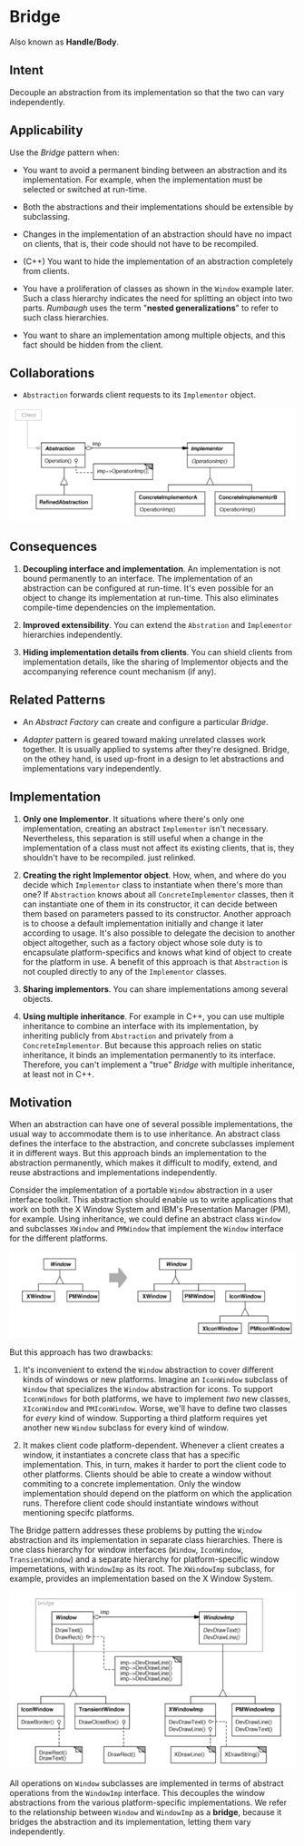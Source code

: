 # Bridge

Also known as __Handle/Body__.

## Intent

Decouple an abstraction from its implementation so that the two can vary independently.

## Applicability

Use the _Bridge_ pattern when:

* You want to avoid a permanent binding between an abstraction and its implementation. For example, when the implementation must be selected or switched at run-time.

* Both the abstractions and their implementations should be extensible by subclassing.

* Changes in the implementation of an abstraction should have no impact on clients, that is, their code should not have to be recompiled.

* (C++) You want to hide the implementation of an abstraction completely from clients.

* You have a proliferation of classes as shown in the `Window` example later. Such a class hierarchy indicates the need for splitting an object into two parts. _Rumbaugh_ uses the term "__nested generalizations__" to refer to such class hierarchies.

* You want to share an implementation among multiple objects, and this fact should be hidden from the client.

## Collaborations

* `Abstraction` forwards client requests to its `Implementor` object.

![bridge structure](./bridge-structure.png)

## Consequences

1. __Decoupling interface and implementation__. An implementation is not bound permanently to an interface. The implementation of an abstraction can be configured at run-time. It's even possible for an object to change its implementation at run-time. This also eliminates compile-time dependencies on the implementation.

2. __Improved extensibility__. You can extend the `Abstration` and `Implementor` hierarchies independently.

3. __Hiding implementation details from clients__. You can shield clients from implementation details, like the sharing of Implementor objects and the accompanying reference count mechanism (if any).

## Related Patterns

* An _Abstract Factory_ can create and configure a particular _Bridge_.

* _Adapter_ pattern is geared toward making unrelated classes work together. It is usually applied to systems after they're designed. Bridge, on the othey hand, is used up-front in a design to let abstractions and implementations vary independently.

## Implementation

1. __Only one Implementor__. It situations where there's only one implementation, creating an abstract `Implementor` isn't necessary. Nevertheless, this separation is still useful when a change in the implementation of a class must not affect its existing clients, that is, they shouldn't have to be recompiled. just relinked.

2. __Creating the right Implementor object__. How, when, and where do you decide which `Implementor` class to instantiate when there's more than one? If `Abstraction` knows about all `ConcreteImplementor` classes, then it can instantiate one of them in its constructor, it can decide between them based on parameters passed to its constructor. Another approach is to choose a default implementation initially and change it later according to usage. It's also possible to delegate the decision to another object altogether, such as a factory object whose sole duty is to encapsulate platform-specifics and knows what kind of object to create for the platform in use. A benefit of this approach is that `Abstraction` is not coupled directly to any of the `Implementor` classes.

3. __Sharing implementors__. You can share implementations among several objects.

4. __Using multiple inheritance__. For example in C++, you can use multiple inheritance to combine an interface with its implementation, by inheriting publicly from `Abstraction` and privately from a `ConcreteImplementor`. But because this approach relies on static inheritance, it binds an implementation permanently to its interface. Therefore, you can't implement a "true" _Bridge_ with multiple inheritance, at least not in C++.

## Motivation

When an abstraction can have one of several possible implementations, the usual way to accommodate them is to use inheritance. An abstract class defines the interface to the abstraction, and concrete subclasses implement it in different ways. But this approach binds an implementation to the abstraction permanently, which makes it difficult to modify, extend, and reuse abstractions and implementations independently.

Consider the implementation of a portable `Window` abstraction in a user interface toolkit. This abstraction should enable us to write applications that work on both the X Window System and IBM's Presentation Manager (PM), for example. Using inheritance, we could define an abstract class `Window` and subclasses `XWindow` and `PMWindow` that implement the `Window` interface for the different platforms.

![bridge problem](./problem.png)

But this approach has two drawbacks:

1. It's inconvenient to extend the `Window` abstraction to cover different kinds of windows or new platforms. Imagine an `IconWindow` subclass of `Window` that specializes the `Window` abstraction for icons. To support `IconWindows` for both platforms, we have to implement _two_ new classes, `XIconWindow` and `PMIconWindow`. Worse, we'll have to define two classes for _every_ kind of window. Supporting a third platform requires yet another new `Window` subclass for every kind of window.

2. It makes client code platform-dependent. Whenever a client creates a window, it instantiates a concrete class that has a specific implementation. This, in turn, makes it harder to port the client code to other platforms. Clients should be able to create a window without commiting to a concrete implementation. Only the window implementation should depend on the platform on which the application runs. Therefore client code should instantiate windows without mentioning specifc platforms.

The Bridge pattern addresses these problems by putting the `Window` abstraction and its implementation in separate class hierarchies. There is one class hierarchy for window interfaces (`Window`, `IconWindow`, `TransientWindow`) and a separate hierarchy for platform-specific window impemetations, with `WindowImp` as its root. The `XWindowImp` subclass, for example, provides an implementation based on the X Window System.

![bridge solution](./bridge-solution.png)

All operations on `Window` subclasses are implemented in terms of abstract operations from the `WindowImp` interface. This decouples the window abstractions from the various platform-specific implementations. We refer to the relationship between `Window` and `WindowImp` as a __bridge__, because it bridges the abstraction and its implementation, letting them vary independently.
